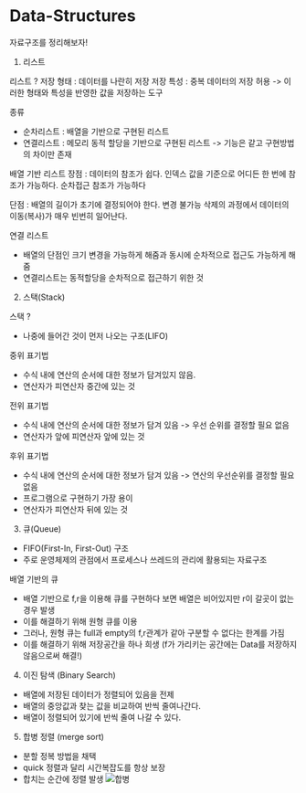 # Data-Structures
자료구조를 정리해보자!

1) 리스트 

리스트 ?
저장 형태 : 데이터를 나란히 저장
저장 특성 : 중복 데이터의 저장 허용
-> 이러한 형태와 특성을 반영한 값을 저장하는 도구

종류
- 순차리스트 : 배열을 기반으로 구현된 리스트
- 연결리스트 : 메모리 동적 할당을 기반으로 구현된 리스트
-> 기능은 같고 구현방법의 차이만 존재

배열 기반 리스트
장점 : 데이터의 참조가 쉽다. 
		   인덱스 값을 기준으로 어디든 한 번에 참조가 가능하다.
		   순차접근 참조가 가능하다
	
단점 : 배열의 길이가 초기에 결정되어야 한다. 변경 불가능
		   삭제의 과정에서 데이터의 이동(복사)가 매우 빈번히 일어난다.

연결 리스트
- 배열의 단점인 크기 변경을 가능하게 해줌과 동시에 순차적으로 접근도 가능하게 해줌
- 연결리스트는 동적할당을 순차적으로 접근하기 위한 것

2) 스택(Stack)

스택 ? 
- 나중에 들어간 것이 먼저 나오는 구조(LIFO)

중위 표기법 
- 수식 내에 연산의 순서에 대한 정보가 담겨있지 않음. 
- 연산자가 피연산자 중간에 있는 것

전위 표기법 
- 수식 내에 연산의 순서에 대한 정보가 담겨 있음 -> 우선 순위를 결정할 필요 없음
- 연산자가 앞에 피연산자 앞에 있는 것

후위 표기법
- 수식 내에 연산의 순서에 대한 정보가 담겨 있음 -> 연산의 우선순위를 결정할 필요 없음
- 프로그램으로 구현하기 가장 용이 
- 연산자가 피연산자 뒤에 있는 것

3) 큐(Queue)
- FIFO(First-In, First-Out) 구조
- 주로 운영체제의 관점에서 프로세스나 쓰레드의 관리에 활용되는 자료구조

배열 기반의 큐
- 배열 기반으로 f,r을 이용해 큐를 구현하다 보면 배열은 비어있지만 r이 갈곳이 없는 경우 발생
- 이를 해결하기 위해 원형 큐를 이용
- 그러나, 원형 큐는 full과 empty의 f,r관계가 같아 구분할 수 없다는 한계를 가짐
- 이를 해결하기 위해 저장공간을 하나 희생 (f가 가리키는 공간에는 Data를 저장하지 않음으로써 해결!)

4) 이진 탐색 (Binary Search)
- 배열에 저장된 데이터가 정렬되어 있음을 전제
- 배열의 중앙값과 찾는 값을 비교하여 반씩 줄여나간다.
- 배열이 정렬되어 있기에 반씩 줄여 나갈 수 있다.

5) 합병 정렬 (merge sort)
- 분할 정복 방법을 채택 
- quick 정렬과 달리 시간복잡도를 항상 보장
- 합치는 순간에 정렬 발생
![합병](https://user-images.githubusercontent.com/25261332/74459446-a95e9900-4ece-11ea-849e-ef15f6f3d402.JPG)

